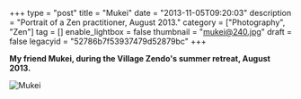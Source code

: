 +++
type = "post"
title = "Mukei"
date = "2013-11-05T09:20:03"
description = "Portrait of a Zen practitioner, August 2013."
category = ["Photography", "Zen"]
tag = []
enable_lightbox = false
thumbnail = "mukei@240.jpg"
draft = false
legacyid = "52786b7f53937479d52879bc"
+++

<p><strong>My friend Mukei, during the Village Zendo's summer retreat, August 2013.</strong></p>
<p><img style="display:block; margin-left:auto; margin-right:auto;" src="mukei.jpg" alt="Mukei" title="Mukei" /></p>
